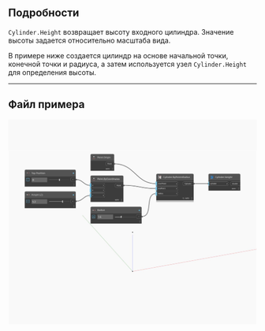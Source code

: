 ## Подробности
`Cylinder.Height` возвращает высоту входного цилиндра. Значение высоты задается относительно масштаба вида.

В примере ниже создается цилиндр на основе начальной точки, конечной точки и радиуса, а затем используется узел `Cylinder.Height` для определения высоты.

___
## Файл примера

![Height](./Autodesk.DesignScript.Geometry.Cylinder.Height_img.jpg)

